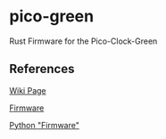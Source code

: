 # pico-green
Rust Firmware for the Pico-Clock-Green

## References
[Wiki Page](https://www.waveshare.com/wiki/Pico-Clock-Green)

[Firmware](https://github.com/astlouys/Pico-Green-Clock)

[Python "Firmware"](https://github.com/malcolmholmes/pico-clock-green-python)




